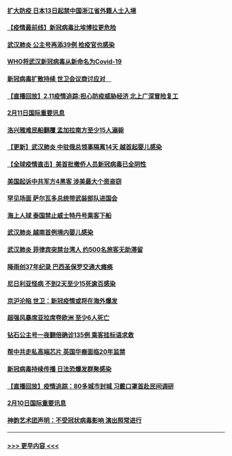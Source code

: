 #### [扩大防疫 日本13日起禁中国浙江省外籍人士入境](../pages/prog202/a102775051.md?t=02121111) 
#### [【疫情最前线】新冠病毒比埃博拉更危险](../pages/prog202/a102775043.md?t=02121111) 
#### [武汉肺炎 公主号再添39例 检疫官也感染](../pages/prog202/a102775031.md?t=02121111) 
#### [WHO将武汉新冠病毒从新命名为Covid-19](../pages/prog202/a102774891.md?t=02121111) 
#### [新冠病毒扩散持续 世卫会议商讨应对　](../pages/prog202/a102774850.md?t=02121111) 
#### [【直播回放】2.11疫情追踪:担心防疫威胁经济 北上广深冒险复工](../pages/prog202/a102774741.md?t=02121111) 
#### [2月11日国际重要讯息](../pages/prog202/a102774621.md?t=02121111) 
#### [洛兴雅难民船翻覆 孟加拉南方至少15人溺毙](../pages/prog202/a102774586.md?t=02121111) 
#### [【更新】武汉肺炎 中驻俄总领事隔离14天 越首起婴儿感染](../pages/prog202/a102770740.md?t=02121111) 
#### [【全球疫情直击】美首批撤侨人员新冠病毒已全阴性](../pages/prog202/a102774523.md?t=02121111) 
#### [美国起诉中共军方4黑客 涉美最大个资盗窃](../pages/prog202/a102774508.md?t=02121111) 
#### [罕见场面  萨尔瓦多总统带武装部队进国会](../pages/prog202/a102774494.md?t=02121111) 
#### [海上人球 泰国禁止威士特丹号乘客下船](../pages/prog202/a102774384.md?t=02121111) 
#### [武汉肺炎 越南首例境内婴儿感染](../pages/prog202/a102774365.md?t=02121111) 
#### [武汉肺炎 菲律宾突禁台湾人 约500名旅客无助滞留](../pages/prog202/a102774288.md?t=02121111) 
#### [降雨创37年纪录 巴西圣保罗交通大瘫痪](../pages/prog202/a102774273.md?t=02121111) 
#### [尼日利亚怪病 不到2天至少15死逾百感染](../pages/prog202/a102774260.md?t=02121111) 
#### [京沪沦陷 世卫：新冠疫情或将在海外爆发](../pages/prog202/a102774135.md?t=02121111) 
#### [超强风暴席亚拉席卷欧洲 至少6人死亡](../pages/prog202/a102774122.md?t=02121111) 
#### [钻石公主号一夜翻倍确诊135例 乘客挂标语求救](../pages/prog202/a102774041.md?t=02121111) 
#### [帮中共走私高端芯片 英国华裔面临20年监禁](../pages/prog202/a102774002.md?t=02121111) 
#### [新冠病毒持续传播 日法恐爆发群聚感染](../pages/prog202/a102773992.md?t=02121111) 
#### [【直播回放】疫情追踪：80多城市封城 习戴口罩首赴民间调研](../pages/prog202/a102773728.md?t=02121111) 
#### [2月10日国际重要讯息](../pages/prog202/a102773759.md?t=02121111) 
#### [神韵艺术团声明：不受冠状病毒影响 演出照常进行](../pages/prog202/a102773674.md?t=02121111) 

----
#### [ >>> 更早内容 <<< ](../indexes/prog202-earlier.md)

